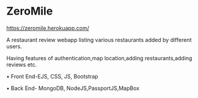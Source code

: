 # ZeroMile
https://zeromile.herokuapp.com/

A restaurant review webapp listing various restaurants added by different users. 

Having features of authentication,map location,adding restaurants,adding reviews etc.

• Front End-EJS, CSS, JS, Bootstrap

• Back End- MongoDB, NodeJS,PassportJS,MapBox
